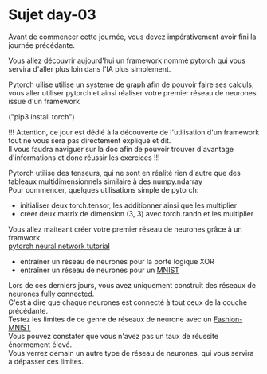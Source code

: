 # Sujet day-03

Avant de commencer cette journée, vous devez impérativement avoir fini la journée précédante.

Vous allez découvrir aujourd'hui un framework nommé pytorch qui vous servira d'aller plus loin dans l'IA plus simplement.

Pytorch uilise utilise un systeme de graph afin de pouvoir faire ses calculs,
<br/>
vous aller utiliser pytorch et ainsi réaliser votre premier réseau de neurones issue d'un framework

("pip3 install torch")

!!! Attention, ce jour est dédié à la découverte de l'utilisation d'un framework
 <br/>
 tout ne vous sera pas directement expliqué et dit.
 <br/>
 Il vous faudra naviguer sur la doc afin de pouvoir trouver
 d'avantage d'informations et donc réussir les exercices !!!

Pytorch utilise des tenseurs, qui ne sont en réalité rien d'autre que des tableaux multidimensionnels similaire à des numpy.ndarray
<br>
Pour commencer, quelques utilisations simple de pytorch:
- initialiser deux torch.tensor, les additionner ainsi que les multiplier
- créer deux matrix de dimension (3, 3) avec torch.randn et les multiplier

Vous allez maiteant créer votre premier réseau de neurones grâce à un framwork
<br/>
[pytorch neural network tutorial](https://adventuresinmachinelearning.com/pytorch-tutorial-deep-learning/)
<br/>
- entraîner un réseau de neurones pour la porte logique XOR
- entraîner un réseau de neurones pour un [MNIST](https://pytorch.org/docs/stable/torchvision/datasets.html)

Lors de ces derniers jours, vous avez uniquement construit des réseaux de neurones fully connected.
<br/>
C'est à dire que chaque neurones est connecté à tout ceux de la couche précédante.
<br/>
Testez les limites de ce genre de réseaux de neurone avec un [Fashion-MNIST](https://pytorch.org/docs/stable/torchvision/datasets.html)
<br/>
Vous pouvez constater que vous n'avez pas un taux de réussite énormement élevé.
<br/>
Vous verrez demain un autre type de réseau de neurones, qui vous servira à dépasser ces limites.
